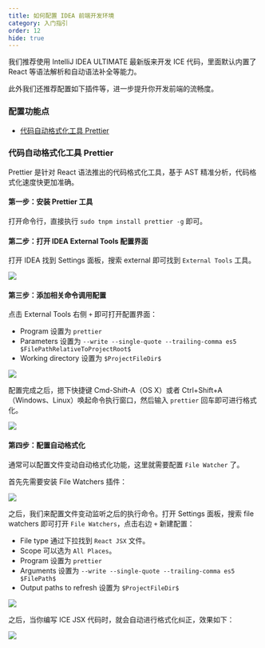 ```yaml
---
title: 如何配置 IDEA 前端开发环境
category: 入门指引
order: 12
hide: true
---
```


我们推荐使用 IntelliJ IDEA ULTIMATE 最新版来开发 ICE 代码，里面默认内置了 React 等语法解析和自动语法补全等能力。

此外我们还推荐配置如下插件等，进一步提升你开发前端的流畅度。

### 配置功能点

* [代码自动格式化工具 Prettier](todo)

### 代码自动格式化工具 Prettier

Prettier 是针对 React 语法推出的代码格式化工具，基于 AST 精准分析，代码格式化速度快更加准确。

#### 第一步：安装 Prettier 工具

打开命令行，直接执行 `sudo tnpm install prettier -g` 即可。

#### 第二步：打开 IDEA External Tools 配置界面

打开 IDEA 找到 Settings 面板，搜索 external 即可找到 `External Tools` 工具。

![](https://img.alicdn.com/tfs/TB1KaqTSpXXXXabXpXXXXXXXXXX-1022-676.png)

#### 第三步：添加相关命令调用配置

点击 External Tools 右侧 `+` 即可打开配置界面：

* Program 设置为 `prettier`
* Parameters 设置为 `--write --single-quote --trailing-comma es5 $FilePathRelativeToProjectRoot$`
* Working directory 设置为 `$ProjectFileDir$`

![](https://img.alicdn.com/tfs/TB1Oai4SpXXXXXTXXXXXXXXXXXX-987-493.png)

配置完成之后，摁下快捷键 Cmd-Shift-A（OS X）或者 Ctrl+Shift+A（Windows、Linux）唤起命令执行窗口，然后输入 `prettier` 回车即可进行格式化。

![](https://img.alicdn.com/tfs/TB18_5GSpXXXXbxXFXXXXXXXXXX-1226-540.png)

#### 第四步：配置自动格式化

通常可以配置文件变动自动格式化功能，这里就需要配置 `File Watcher` 了。

首先先需要安装 File Watchers 插件：

![](https://img.alicdn.com/tfs/TB1ciKgSpXXXXbAapXXXXXXXXXX-1451-679.png)

之后，我们来配置文件变动监听之后的执行命令。打开 Settings 面板，搜索 file watchers 即可打开 `File Watchers`，点击右边 `+` 新建配置：

* File type 通过下拉找到 `React JSX` 文件。
* Scope 可以选为 `All Places`。
* Program 设置为 `prettier`
* Arguments 设置为 `--write --single-quote --trailing-comma es5 $FilePath$`
* Output paths to refresh 设置为 `$ProjectFileDir$`

![](https://img.alicdn.com/tfs/TB1O_5QSpXXXXaZXpXXXXXXXXXX-1022-676.png)

之后，当你编写 ICE JSX 代码时，就会自动进行格式化纠正，效果如下：

![](https://img.alicdn.com/tfs/TB1oiOZSpXXXXbDXXXXXXXXXXXX-600-376.gif)